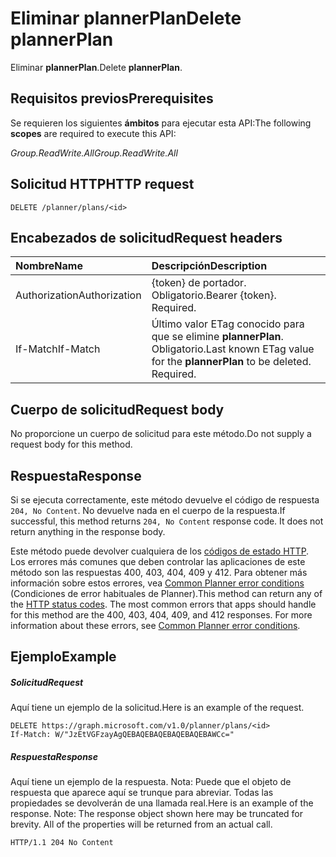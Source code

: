 # <a name="delete-plannerplan"></a><span data-ttu-id="21f85-101">Eliminar plannerPlan</span><span class="sxs-lookup"><span data-stu-id="21f85-101">Delete plannerPlan</span></span>

<span data-ttu-id="21f85-102">Eliminar **plannerPlan**.</span><span class="sxs-lookup"><span data-stu-id="21f85-102">Delete **plannerPlan**.</span></span>
## <a name="prerequisites"></a><span data-ttu-id="21f85-103">Requisitos previos</span><span class="sxs-lookup"><span data-stu-id="21f85-103">Prerequisites</span></span>
<span data-ttu-id="21f85-104">Se requieren los siguientes **ámbitos** para ejecutar esta API:</span><span class="sxs-lookup"><span data-stu-id="21f85-104">The following **scopes** are required to execute this API:</span></span> 

<span data-ttu-id="21f85-105">*Group.ReadWrite.All*</span><span class="sxs-lookup"><span data-stu-id="21f85-105">*Group.ReadWrite.All*</span></span>
## <a name="http-request"></a><span data-ttu-id="21f85-106">Solicitud HTTP</span><span class="sxs-lookup"><span data-stu-id="21f85-106">HTTP request</span></span>
<!-- { "blockType": "ignored" } -->
```http
DELETE /planner/plans/<id>

```
## <a name="request-headers"></a><span data-ttu-id="21f85-107">Encabezados de solicitud</span><span class="sxs-lookup"><span data-stu-id="21f85-107">Request headers</span></span>
| <span data-ttu-id="21f85-108">Nombre</span><span class="sxs-lookup"><span data-stu-id="21f85-108">Name</span></span>       | <span data-ttu-id="21f85-109">Descripción</span><span class="sxs-lookup"><span data-stu-id="21f85-109">Description</span></span>|
|:---------------|:----------|
| <span data-ttu-id="21f85-110">Authorization</span><span class="sxs-lookup"><span data-stu-id="21f85-110">Authorization</span></span>  | <span data-ttu-id="21f85-p101">{token} de portador. Obligatorio.</span><span class="sxs-lookup"><span data-stu-id="21f85-p101">Bearer {token}. Required.</span></span> |
| <span data-ttu-id="21f85-113">If-Match</span><span class="sxs-lookup"><span data-stu-id="21f85-113">If-Match</span></span>  | <span data-ttu-id="21f85-p102">Último valor ETag conocido para que se elimine **plannerPlan**. Obligatorio.</span><span class="sxs-lookup"><span data-stu-id="21f85-p102">Last known ETag value for the **plannerPlan** to be deleted. Required.</span></span>|

## <a name="request-body"></a><span data-ttu-id="21f85-116">Cuerpo de solicitud</span><span class="sxs-lookup"><span data-stu-id="21f85-116">Request body</span></span>
<span data-ttu-id="21f85-117">No proporcione un cuerpo de solicitud para este método.</span><span class="sxs-lookup"><span data-stu-id="21f85-117">Do not supply a request body for this method.</span></span>

## <a name="response"></a><span data-ttu-id="21f85-118">Respuesta</span><span class="sxs-lookup"><span data-stu-id="21f85-118">Response</span></span>

<span data-ttu-id="21f85-p103">Si se ejecuta correctamente, este método devuelve el código de respuesta `204, No Content`. No devuelve nada en el cuerpo de la respuesta.</span><span class="sxs-lookup"><span data-stu-id="21f85-p103">If successful, this method returns `204, No Content` response code. It does not return anything in the response body.</span></span>

<span data-ttu-id="21f85-p104">Este método puede devolver cualquiera de los [códigos de estado HTTP](../../../concepts/errors.md). Los errores más comunes que deben controlar las aplicaciones de este método son las respuestas 400, 403, 404, 409 y 412. Para obtener más información sobre estos errores, vea [Common Planner error conditions](../resources/planner_overview.md#common-planner-error-conditions) (Condiciones de error habituales de Planner).</span><span class="sxs-lookup"><span data-stu-id="21f85-p104">This method can return any of the [HTTP status codes](../../../concepts/errors.md). The most common errors that apps should handle for this method are the 400, 403, 404, 409, and 412 responses. For more information about these errors, see [Common Planner error conditions](../resources/planner_overview.md#common-planner-error-conditions).</span></span>

## <a name="example"></a><span data-ttu-id="21f85-124">Ejemplo</span><span class="sxs-lookup"><span data-stu-id="21f85-124">Example</span></span>
##### <a name="request"></a><span data-ttu-id="21f85-125">Solicitud</span><span class="sxs-lookup"><span data-stu-id="21f85-125">Request</span></span>
<span data-ttu-id="21f85-126">Aquí tiene un ejemplo de la solicitud.</span><span class="sxs-lookup"><span data-stu-id="21f85-126">Here is an example of the request.</span></span>
<!-- {
  "blockType": "request",
  "name": "delete_plannerplan"
}-->
```http
DELETE https://graph.microsoft.com/v1.0/planner/plans/<id>
If-Match: W/"JzEtVGFzayAgQEBAQEBAQEBAQEBAQEBAWCc="
```
##### <a name="response"></a><span data-ttu-id="21f85-127">Respuesta</span><span class="sxs-lookup"><span data-stu-id="21f85-127">Response</span></span>
<span data-ttu-id="21f85-p105">Aquí tiene un ejemplo de la respuesta. Nota: Puede que el objeto de respuesta que aparece aquí se trunque para abreviar. Todas las propiedades se devolverán de una llamada real.</span><span class="sxs-lookup"><span data-stu-id="21f85-p105">Here is an example of the response. Note: The response object shown here may be truncated for brevity. All of the properties will be returned from an actual call.</span></span>
<!-- {
  "blockType": "response",
  "truncated": true
} -->
```http
HTTP/1.1 204 No Content
```

<!-- uuid: 8fcb5dbc-d5aa-4681-8e31-b001d5168d79
2015-10-25 14:57:30 UTC -->
<!-- {
  "type": "#page.annotation",
  "description": "Delete plannerPlan",
  "keywords": "",
  "section": "documentation",
  "tocPath": ""
}-->